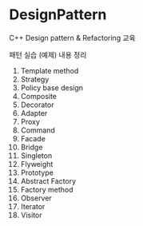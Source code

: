 # DesignPattern
C++ Design pattern &amp; Refactoring 교육

패턴 실습 (예제) 내용 정리
1. Template method
2. Strategy
3. Policy base design
4. Composite      
5. Decorator
6. Adapter
7. Proxy
8. Command
9. Facade
10. Bridge
11. Singleton
12. Flyweight
13. Prototype
14. Abstract Factory
15. Factory method
16. Observer
17. Iterator
18. Visitor
